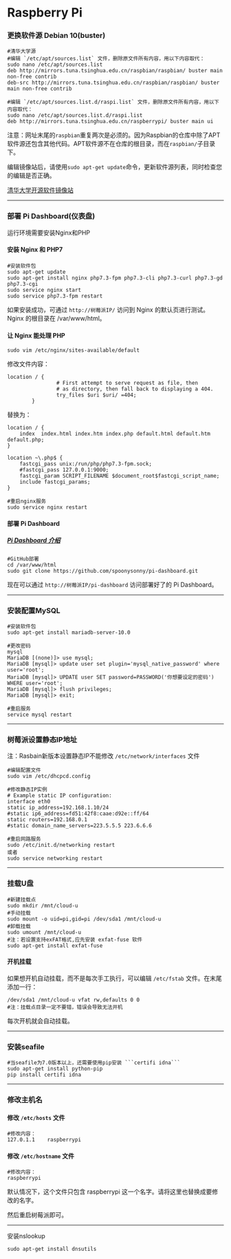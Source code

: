 # Raspberry Pi
### 更换软件源 Debian 10(buster)

```
#清华大学源
#编辑 `/etc/apt/sources.list` 文件，删除原文件所有内容，用以下内容取代：
sudo nano /etc/apt/sources.list
deb http://mirrors.tuna.tsinghua.edu.cn/raspbian/raspbian/ buster main non-free contrib
deb-src http://mirrors.tuna.tsinghua.edu.cn/raspbian/raspbian/ buster main non-free contrib

#编辑 `/etc/apt/sources.list.d/raspi.list` 文件，删除原文件所有内容，用以下内容取代：
sudo nano /etc/apt/sources.list.d/raspi.list
deb http://mirrors.tuna.tsinghua.edu.cn/raspberrypi/ buster main ui
```

注意：网址末尾的```raspbian```重复两次是必须的。因为Raspbian的仓库中除了APT软件源还包含其他代码。APT软件源不在仓库的根目录，而在```raspbian/```子目录下。

编辑镜像站后，请使用```sudo apt-get update```命令，更新软件源列表，同时检查您的编辑是否正确。

[清华大学开源软件镜像站](https://mirror.tuna.tsinghua.edu.cn/help/raspbian/)


---


### 部署 Pi Dashboard(仪表盘)
运行环境需要安装Nginx和PHP
#### 安装 Nginx 和 PHP7
```
#安装软件包
sudo apt-get update
sudo apt-get install nginx php7.3-fpm php7.3-cli php7.3-curl php7.3-gd php7.3-cgi
sudo service nginx start
sudo service php7.3-fpm restart
```
如果安装成功，可通过 ```http://树莓派IP/``` 访问到 Nginx 的默认页进行测试。Nginx 的根目录在 /var/www/html。
#### 让 Nginx 能处理 PHP
```
sudo vim /etc/nginx/sites-available/default
```
修改文件内容：
```
location / {
                # First attempt to serve request as file, then
                # as directory, then fall back to displaying a 404.
                try_files $uri $uri/ =404;
        }
```
替换为：
```
location / {
	index  index.html index.htm index.php default.html default.htm default.php;
}
 
location ~\.php$ {
	fastcgi_pass unix:/run/php/php7.3-fpm.sock;
	#fastcgi_pass 127.0.0.1:9000;
	fastcgi_param SCRIPT_FILENAME $document_root$fastcgi_script_name;
	include fastcgi_params;
}
```

```
#重启nginx服务
sudo service nginx restart
```

#### 部署 Pi Dashboard
##### [Pi Dashboard 介绍](http://make.quwj.com/project/10) 
```
#GitHub部署
cd /var/www/html
sudo git clone https://github.com/spoonysonny/pi-dashboard.git
```
现在可以通过 ```http://树莓派IP/pi-dashboard``` 访问部署好了的 Pi Dashboard。


---


### 安装配置MySQL
```
#安装软件包
sudo apt-get install mariadb-server-10.0
```
```
#更改密码
mysql
MariaDB [(none)]> use mysql;
MariaDB [mysql]> update user set plugin='mysql_native_password' where user='root';
MariaDB [mysql]> UPDATE user SET password=PASSWORD('你想要设定的密码') WHERE user='root';
MariaDB [mysql]> flush privileges;
MariaDB [mysql]> exit;
```
```
#重启服务
service mysql restart
```

---


### 树莓派设置静态IP地址
注：Rasbain新版本设置静态IP不能修改 ```/etc/network/interfaces``` 文件
```
#编辑配置文件
sudo vim /etc/dhcpcd.config
```
```
#修改静态IP实例
# Example static IP configuration:
interface eth0
static ip_address=192.168.1.10/24
#static ip6_address=fd51:42f8:caae:d92e::ff/64
static routers=192.168.0.1
#static domain_name_servers=223.5.5.5 223.6.6.6
```
```
#重启网路服务
sudo /etc/init.d/networking restart
或者
sudo service networking restart
```


---


### 挂载U盘
```
#新建挂载点
sudo mkdir /mnt/cloud-u
#手动挂载
sudo mount -o uid=pi,gid=pi /dev/sda1 /mnt/cloud-u
#卸载挂载
sudo umount /mnt/cloud-u
#注：若设置支持exFAT格式,应先安装 exfat-fuse 软件
sudo apt-get install exfat-fuse
```
#### 开机挂载
如果想开机自动挂载，而不是每次手工执行，可以编辑 ```/etc/fstab``` 文件。在末尾添加一行：
```
/dev/sda1 /mnt/cloud-u vfat rw,defaults 0 0
#注：挂载点目录一定不要错，错误会导致无法开机
```
每次开机就会自动挂载。


---
### 安装seafile
```
#当seafile为7.0版本以上，还需要使用pip安装 ```certifi idna``` 
sudo apt-get install python-pip
pip install certifi idna
```


---


### 修改主机名
#### 修改 ```/etc/hosts``` 文件
```
#修改内容：
127.0.1.1    raspberrypi
```

#### 修改 ```/etc/hostname``` 文件
```
#修改内容：
raspberrypi
```
默认情况下，这个文件只包含 raspberrypi 这一个名字。请将这里也替换成要修改的名字。

然后重启树莓派即可。


---

安装nslookup
```
sudo apt-get install dnsutils
```

